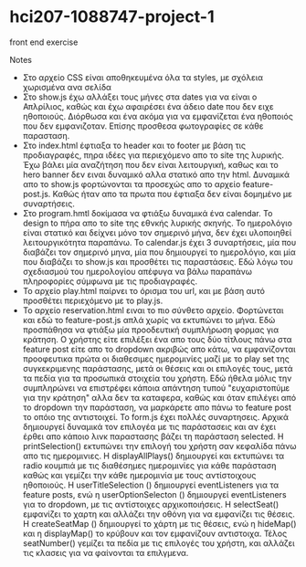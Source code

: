 # hci207-1088747-project-1
front end exercise

Notes 
* Στο αρχείο CSS είναι αποθηκευμένα όλα τα styles, με σχόλεια χωρισμένα ανα σελίδα
* Στο show.js έχω αλλάξει τους μήνες στα dates για να είναι ο Απλρίλιος, καθώς και έχω αφαιρέσει ένα άδειο date που δεν ειχε ηθοποιούς. Διόρθωσα και ένα ακόμα για να εμφανίζεται ένα ηθοποιός που δεν εμφανιζοταν. Επίσης προσθεσα φωτογραφίες σε κάθε παρασταση. 
* Στο index.html έφτιαξα το header και το footer με βάση τις προδιαγραφές, πηρα ιδέες για περιεχόμενο απο το site της λυρικής. Έχω βάλει μία αναζήτηση που δεν είναι λειτουργική, καθως και το hero banner δεν ειναι δυναμικό αλλα στατικό απο την html. Δυναμικά απο το show.js φορτώνονται τα προσεχώς απο το αρχείο feature-post.js. Καθώς ήταν απο τα πρωτα που έφτιαξα δεν είναι δομημένο με συναρτήσεις. 
* Στο program.hmtl δοκίμασα να φτιάξω δυναμικά ένα calendar. To design to πήρα απο το site της εθνκής λυρικής σκηνής. Το ημερολόγιο είναι στατικό και δείχνει μόνο τον σημερινό μήνα, δεν έχει υλοποιηθεί λειτουργικότητα παραπάνω. To calendar.js έχει 3 συναρτήσεις, μία που διαβάζει τον σημερινό μηνα, μία που δημιουργεί το ημερολόγιο, και μία που διαβάζει τo show.js και προσθέτει τις παραστάσεις. Εδώ λόγω του σχεδιασμού του ημερολογίου απέφυγα να βάλω παραπάνω πληροφορίες σύμφωνα με τις προδιαγραφές.
* Το αρχείο play.html παίρνει το όρισμα του url, και με βάση αυτό προσθέτει περιεχόμενο με το play.js. 
* Το αρχείο reservation.html ειναι το πιο σύνθετο αρχείο. Φορτώνεται και εδώ το feature-post.js απλά χωρίς να εκτυπώνει το μήνα. Εδώ προσπάθησα να φτιάξω μία προοδευτική συμπλήρωση φορμας για κράτηση. Ο χρήστης είτε επιλέξει ένα απο τους δύο τίτλους πάνω στα feature post είτε απο το dropdown ακριβώς απο κάτω, να εμφανίζονται προοφευτικα πρώτα οι διαθεσιμες ημερομινίες μαζί με το play set της συγκεκριμενης παράστασης, μετά οι θέσεις και οι επιλογές τους, μετά τα πεδία για τα προσωπικά στοιχεία του χρήστη. Εδώ ήθελα μόλις την συμπληρώνει να επιστρέφει κάποια απάντηση τυπού "ευχαριστοπύμε για την κράτηση" αλλα δεν τα καταφερα, καθώς και όταν επιλέγει από το dropdown την παράσταση, να μαρκάρετε απο πάνω το feature post το οπόιο της αντιστοιχεί. Το form.js έχει πολλές συναρτησεις. Αρχικά δημιουργεί δυναμικά τον επιλογέα με τις παράστασεις και αν έχει έρθει απο κάποιο λινκ παραστασης βάζει τη παράσταση selected. H printSelection() εκτυπώνει την επιλογή του χρήστη σαν κεφαλίδα πάνω απο τις ημερομινιες. Η displayAllPlays() δημιουργεί και εκτυπώνει τα radio κουμπιά με τις διαθέσημες ημερομινίες για κάθε παράσταση καθώς και γεμίζει την κάθε ημερομινία με τους αντίστοιχους ηθοποιούς. Η userTitleSelection () δημιουργεί eventListeners για τα feature posts, ενώ η userOptionSelecton () δημιουργεί eventListeners για το dropdown, με τις αντίστοιχες αρχικοποιήσεις. Η selectSeat() εμφανίζει το χαρτη και αλλάζει την οθόνη για να εμφανίζει τις θέσεις. Η createSeatMap () δημιουργεί το χάρτη με τις θέσεις, ενώ η hideMap() και η displayMap() το κρύβουν και τον εμφανίζουν αντιστοιχα. Τέλος seatNumber() γεμίζει τα πεδία με τις επιλογές του χρήστη, και αλλάζει τις κλασεις για να φαίνονται τα επιλγμενα. 
